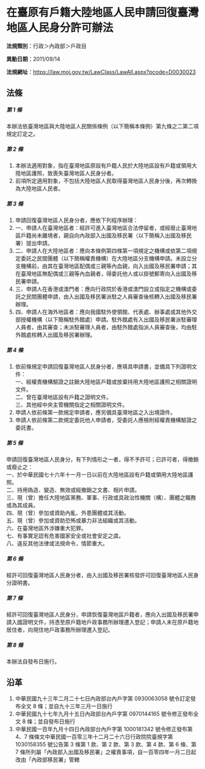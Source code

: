 # 在臺原有戶籍大陸地區人民申請回復臺灣地區人民身分許可辦法


**法規類別**：行政＞內政部＞戶政目

**異動日期**：2011/09/14  

**法規網址**：https://law.moj.gov.tw/LawClass/LawAll.aspx?pcode=D0030023



## 法條
##### 第 1 條
本辦法依臺灣地區與大陸地區人民關係條例（以下簡稱本條例）第九條之二第二項規定訂定之。

##### 第 2 條
1. 本辦法適用對象，指在臺灣地區原設有戶籍人民於大陸地區設有戶籍或領用大陸地區護照，致喪失臺灣地區人民身分者。
1. 前項所定適用對象，不包括大陸地區人民取得臺灣地區人民身分後，再次轉換為大陸地區人民者。

##### 第 3 條
1. 申請回復臺灣地區人民身分者，應依下列程序辦理： 
1. 一、申請人在臺灣地區者：經許可進入臺灣地區合法停留者，或經廢止臺灣地區戶籍尚未離境者，親自向內政部入出國及移民署（以下簡稱入出國及移民署）提出申請。
1. 二、申請人在大陸地區者：應向本條例第四條第一項規定之機構或依第二項規定委託之民間團體（以下簡稱權責機構）在大陸地區分支機構申請。未設立分支機構前，由其在臺灣地區配偶或三親等內血親，向入出國及移民署申請；其在臺灣地區無配偶或三親等內血親者，得委託他人或以掛號郵寄向入出國及移民署申請。
1. 三、申請人在香港或澳門者：應向行政院於香港或澳門設立或指定之機構或委託之民間團體申請，由入出國及移民署派駐之人員審查後核轉入出國及移民署辦理。
1. 四、申請人在海外地區者：應向我國駐外使領館、代表處、辦事處或其他外交部授權機構（以下簡稱駐外館處）申請。駐外館處有入出國及移民署派駐審理人員者，由其審查；未派駐審理人員者，由駐外館處指派人員審查後，均由駐外館處核轉入出國及移民署辦理。

##### 第 4 條
1. 依前條規定申請回復臺灣地區人民身分者，應填具申請書，並備具下列證明文件：  
一、經權責機構驗證之註銷大陸地區戶籍或放棄持用大陸地區護照之相關證明文件。  
二、曾在臺灣地區設有戶籍之證明文件。  
三、其他經中央主管機關指定之相關證明文件。
1. 申請人依前條第一款規定申請者，應另備具臺灣地區之入出境證件。
1. 申請人依前條第二款規定委託他人申請者，受委託人應檢附經權責機構驗證之委託書。

##### 第 5 條
申請回復臺灣地區人民身分，有下列情形之一者，得不予許可；已許可者，得撤銷或廢止之：  
一、於中華民國七十六年十一月一日以前在大陸地區設有戶籍或領用大陸地區護照。  
二、持用偽造、變造、無效或經撤銷之文書、相片申請。   
三、現（曾）擔任大陸地區黨務、軍事、行政或具政治性機關（構）、團體之職務或為其成員。  
四、現（曾）參加或資助內亂、外患團體或其活動。   
五、現（曾）參加或資助恐怖或暴力非法組織或其活動。   
六、在臺灣地區外涉嫌重大犯罪。   
七、有事實足認有危害國家安全或社會安定之虞。   
八、違反其他法律或法規命令，情節重大。

##### 第 6 條
經許可回復臺灣地區人民身分者，由入出國及移民署核發許可回復臺灣地區人民身分證明書。

##### 第 7 條
經許可回復臺灣地區人民身分，申請恢復臺灣地區戶籍者，應向入出國及移民署申請入國證明文件，持憑至原戶籍地戶政事務所辦理遷入登記；申請人未在原戶籍地居住者，向現住地戶政事務所辦理遷入登記。

##### 第 8 條
本辦法自發布日施行。

## 沿革
1. 中華民國九十三年二月二十七日內政部台內戶字第 0930063058 號令訂定發布全文 8  條；並自九十三年三月一日施行
1. 中華民國九十七年九月十五日內政部台內戶字第 0970144165 號令修正發布全文 8  條；並自發布日施行
1. 中華民國一百年九月十四日內政部台內戶字第 1000181342 號令修正發布第 4、7 條條文中華民國一百零三年十二月二十六日行政院院臺規字第 1030158355 號公告第 3  條第 1  款、第 2  款、第 3  款、第 4  款、第 6  條、第 7  條所列屬「內政部入出國及移民署」之權責事項，自一百零四年一月二日起改由「內政部移民署」管轄
